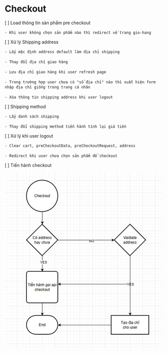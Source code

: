 # Checkout

[ ] Load thông tin sản phẩm pre checkout

    - Khi user không chọn sản phẩm nào thì redirect về trang gio-hang

[ ] Xử lý Shipping address

    - Lấy mặc định address default làm địa chỉ shipping

    - Thay đổi địa chỉ giao hàng

    - Lưu địa chỉ giao hàng khi user refresh page

    - Trong trường hợp user chưa có "sổ địa chỉ" nào thì xuất hiện form nhập địa chỉ giống trong trang cá nhân

    - Xóa thông tin shipping address khi user logout


[ ] Shipping method

    - Lấy danh sách shipping

    - Thay đổi shipping method tiến hành tính lại giá tiền

[ ] Xử lý khi user logout

    - Clear cart, preCheckoutData, preCheckoutRequest, address

    - Redirect khi user chưa chọn sản phẩm để checkout



[ ] Tiến hành checkout

![Flow checkout](../img/checkout.jpg "Flow Checkout")